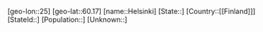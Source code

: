 ﻿---
location: [60.17,25]
type: City
tags:
- geo/City


SpocWebEntityId: 30882
isDeleted: false
confidential: public

---
[geo-lon::25]
[geo-lat::60.17]
[name::Helsinki]
[State::]
[Country::[[Finland]]]
[StateId::]
[Population::]
[Unknown::]

